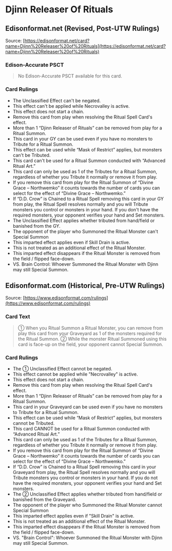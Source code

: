 # Djinn Releaser Of Rituals

## Edisonformat.net (Revised, Post-UTW Rulings)

Source: [https://edisonformat.net/card?name=Djinn%20Releaser%20of%20Rituals](https://edisonformat.net/card?name=Djinn%20Releaser%20of%20Rituals)

### Edison-Accurate PSCT

> No Edison-Accurate PSCT available for this card.

### Card Rulings

*   The Unclassified Effect can't be negated.
*   This effect can't be applied while Necrovalley is active.
*   This effect does not start a chain.
*   Remove this card from play when resolving the Ritual Spell Card's effect.
*   More than 1 “Djinn Releaser of Rituals” can be removed from play for a Ritual Summon.
*   This card in your GY can be used even if you have no monsters to Tribute for a Ritual Summon.
*   This effect can be used while “Mask of Restrict” applies, but monsters can't be Tributed.
*   This card can't be used for a Ritual Summon conducted with “Advanced Ritual Art.”
*   This card can only be used as 1 of the Tributes for a Ritual Summon, regardless of whether you Tribute it normally or remove it from play.
*   If you remove this card from play for the Ritual Summon of “Divine Grace – Northwemko” it counts towards the number of cards you can select for the effect of “Divine Grace – Northwemko.”
*   If “D.D. Crow” is Chained to a Ritual Spell removing this card in your GY from play, the Ritual Spell resolves normally and you will Tribute monsters you control or monsters in your hand. If you don't have the required monsters, your opponent verifies your hand and Set monsters.
*   The Unclassified Effect applies whether tributed from hand/field or banished from the GY.
*   The opponent of the player who Summoned the Ritual Monster can't Special Summon
*   This imparted effect applies even if Skill Drain is active.
*   This is not treated as an additional effect of the Ritual Monster.
*   This imparted effect disappears if the Ritual Monster is removed from the field / flipped face-down.
*   VS. Brain Control: Whoever Summoned the Ritual Monster with Djinn may still Special Summon.


## Edisonformat.com (Historical, Pre-UTW Rulings)

Source: [https://www.edisonformat.com/rulings](https://www.edisonformat.com/rulings)

### Card Text

> ① When you Ritual Summon a Ritual Monster, you can remove from play this card from your Graveyard as 1 of the monsters required for the Ritual Summon. ② While the monster Ritual Summoned using this card is face-up on the field, your opponent cannot Special Summon.

### Card Rulings

*   The ① Unclassified Effect cannot be negated.
*   This effect cannot be applied while "Necrovalley" is active.
*   This effect does not start a chain.
*   Remove this card from play when resolving the Ritual Spell Card's effect.
*   More than 1 “Djinn Releaser of Rituals” can be removed from play for a Ritual Summon.
*   This card in your Graveyard can be used even if you have no monsters to Tribute for a Ritual Summon.
*   This effect can be used while “Mask of Restrict” applies, but monsters cannot be Tributed.
*   This card CANNOT be used for a Ritual Summon conducted with “Advanced Ritual Art.”
*   This card can only be used as 1 of the Tributes for a Ritual Summon, regardless of whether you Tribute it normally or remove it from play.
*   If you remove this card from play for the Ritual Summon of “Divine Grace – Northwemko” it counts towards the number of cards you can select for the effect of “Divine Grace – Northwemko.”
*   If “D.D. Crow” is Chained to a Ritual Spell removing this card in your Graveyard from play, the Ritual Spell resolves normally and you will Tribute monsters you control or monsters in your hand. If you do not have the required monsters, your opponent verifies your hand and Set monsters.
*   The ② Unclassified Effect applies whether tributed from hand/field or banished from the Graveyard.
*   The opponent of the player who Summoned the Ritual Monster cannot Special Summon
*   This imparted effect applies even if "Skill Drain" is active.
*   This is not treated as an additional effect of the Ritual Monster.
*   This imparted effect disappears if the Ritual Monster is removed from the field / flipped face-down.
*   VS. "Brain Control": Whoever Summoned the Ritual Monster with Djinn may still Special Summon.


